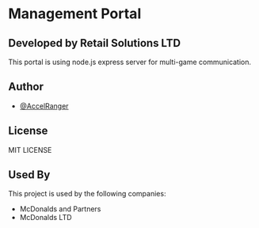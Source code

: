 # Management Portal
## Developed by Retail Solutions LTD

This portal is using node.js express server for multi-game communication.

## Author
- [@AccelRanger](https://www.github.com/AccelRanger)

## License

MIT LICENSE

## Used By

This project is used by the following companies:

- McDonalds and Partners
- McDonalds LTD
